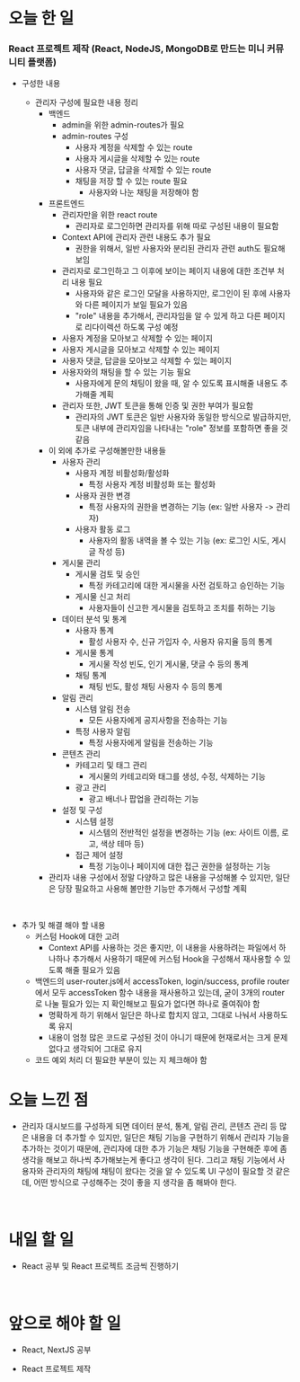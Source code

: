# 오늘 한 일

### React 프로젝트 제작 (React, NodeJS, MongoDB로 만드는 미니 커뮤니티 플랫폼)

- 구성한 내용

  - 관리자 구성에 필요한 내용 정리
    - 백엔드
      - admin을 위한 admin-routes가 필요
      - admin-routes 구성
        - 사용자 계정을 삭제할 수 있는 route
        - 사용자 게시글을 삭제할 수 있는 route
        - 사용자 댓글, 답글을 삭제할 수 있는 route
        - 채팅을 저장 할 수 있는 route 필요
          - 사용자와 나눈 채팅을 저장해야 함
    - 프론트엔드
      - 관리자만을 위한 react route
        - 관리자로 로그인하면 관리자를 위해 따로 구성된 내용이 필요함
      - Context API에 관리자 관련 내용도 추가 필요
        - 권한을 위해서, 일반 사용자와 분리된 관리자 관련 auth도 필요해보임
      - 관리자로 로그인하고 그 이후에 보이는 페이지 내용에 대한 조건부 처리 내용 필요
        - 사용자와 같은 로그인 모달을 사용하지만, 로그인이 된 후에 사용자와 다른 페이지가 보일 필요가 있음
        - "role" 내용을 추가해서, 관리자임을 알 수 있게 하고 다른 페이지로 리다이렉션 하도록 구성 예정
      - 사용자 계정을 모아보고 삭제할 수 있는 페이지
      - 사용자 게시글을 모아보고 삭제할 수 있는 페이지
      - 사용자 댓글, 답글을 모아보고 삭제할 수 있는 페이지
      - 사용자와의 채팅을 할 수 있는 기능 필요
        - 사용자에게 문의 채팅이 왔을 때, 알 수 있도록 표시해줄 내용도 추가해줄 계획
      - 관리자 또한, JWT 토큰을 통해 인증 및 권한 부여가 필요함
        - 관리자의 JWT 토큰은 일반 사용자와 동일한 방식으로 발급하지만, 토큰 내부에 관리자임을 나타내는 "role" 정보를 포함하면 좋을 것 같음
    - 이 외에 추가로 구성해볼만한 내용들
      - 사용자 관리
        - 사용자 계정 비활성화/활성화
          - 특정 사용자 계정 비활성화 또는 활성화
        - 사용자 권한 변경
          - 특정 사용자의 권한을 변경하는 기능 (ex: 일반 사용자 -> 관리자)
        - 사용자 활동 로그
          - 사용자의 활동 내역을 볼 수 있는 기능 (ex: 로그인 시도, 게시글 작성 등)
      - 게시물 관리
        - 게시물 검토 및 승인
          - 특정 카테고리에 대한 게시물을 사전 검토하고 승인하는 기능
        - 게시물 신고 처리
          - 사용자들이 신고한 게시물을 검토하고 조치를 취하는 기능
      - 데이터 분석 및 통계
        - 사용자 통계
          - 활성 사용자 수, 신규 가입자 수, 사용자 유지율 등의 통계
        - 게시물 통계
          - 게시물 작성 빈도, 인기 게시물, 댓글 수 등의 통계
        - 채팅 통계
          - 채팅 빈도, 활성 채팅 사용자 수 등의 통계
      - 알림 관리
        - 시스템 알림 전송
          - 모든 사용자에게 공지사항을 전송하는 기능
        - 특정 사용자 알림
          - 특정 사용자에게 알림을 전송하는 기능
      - 콘텐츠 관리
        - 카테고리 및 태그 관리
          - 게시물의 카테고리와 태그를 생성, 수정, 삭제하는 기능
        - 광고 관리
          - 광고 배너나 팝업을 관리하는 기능
      - 설정 및 구성
        - 시스템 설정
          - 시스템의 전반적인 설정을 변경하는 기능 (ex: 사이트 이름, 로고, 색상 테마 등)
        - 접근 제어 설정
          - 특정 기능이나 페이지에 대한 접근 권한을 설정하는 기능
    - 관리자 내용 구성에서 정말 다양하고 많은 내용을 구성해볼 수 있지만, 일단은 당장 필요하고 사용해 볼만한 기능만 추가해서 구성할 계획

<br />

- 추가 및 해결 해야 할 내용
  - 커스텀 Hook에 대한 고려
    - Context API를 사용하는 것은 좋지만, 이 내용을 사용하려는 파일에서 하나하나 추가해서 사용하기 때문에 커스텀 Hook을 구성해서 재사용할 수 있도록 해줄 필요가 있음
  - 백엔드의 user-router.js에서 accessToken, login/success, profile router에서 모두 accessToken 함수 내용을 재사용하고 있는데, 굳이 3개의 router로 나눌 필요가 있는 지 확인해보고 필요가 없다면 하나로 줄여줘야 함
    - 명확하게 하기 위해서 일단은 하나로 합치지 않고, 그대로 나눠서 사용하도록 유지
    - 내용이 엄청 많은 코드로 구성된 것이 아니기 때문에 현재로서는 크게 문제 없다고 생각되어 그대로 유지
  - 코드 예외 처리 더 필요한 부분이 있는 지 체크해야 함

# 오늘 느낀 점

- 관리자 대시보드를 구성하게 되면 데이터 분석, 통계, 알림 관리, 콘텐츠 관리 등 많은 내용을 더 추가할 수 있지만, 일단은 채팅 기능을 구현하기 위해서 관리자 기능을 추가하는 것이기 때문에, 관리자에 대한 추가 기능은 채팅 기능을 구현해준 후에 좀 생각을 해보고 하나씩 추가해보는게 좋다고 생각이 된다. 그리고 채팅 기능에서 사용자와 관리자의 채팅에 채팅이 왔다는 것을 알 수 있도록 UI 구성이 필요할 것 같은데, 어떤 방식으로 구성해주는 것이 좋을 지 생각을 좀 해봐야 한다.

<br />

# 내일 할 일

- React 공부 및 React 프로젝트 조금씩 진행하기

<br />

# 앞으로 해야 할 일

- React, NextJS 공부

- React 프로젝트 제작
